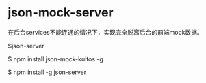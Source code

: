# json-mock-server

在后台services不能连通的情况下，实现完全脱离后台的前端mock数据。

$json-server

$ npm install json-mock-kuitos -g

$ npm install -g json-server
